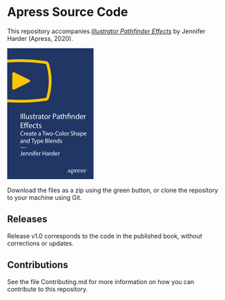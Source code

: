 # Apress Source Code

This repository accompanies [*Illustrator Pathfinder Effects*](https://rd.springer.com/video/10.1007/978-1-4842-6581-9) by Jennifer Harder (Apress, 2020).

[comment]: #cover
![Cover image](9781484265819.jpg)

Download the files as a zip using the green button, or clone the repository to your machine using Git.

## Releases

Release v1.0 corresponds to the code in the published book, without corrections or updates.

## Contributions

See the file Contributing.md for more information on how you can contribute to this repository.